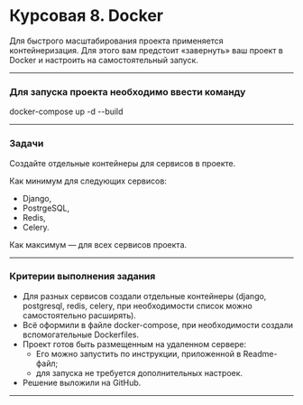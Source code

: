 # Курсовая 8. Docker
Для быстрого масштабирования проекта применяется контейнеризация. 
Для этого вам предстоит «завернуть» ваш проект в Docker и настроить на самостоятельный запуск.
 


_____

### Для запуска проекта необходимо ввести команду
 docker-compose up -d --build

_____

### Задачи

Cоздайте отдельные контейнеры для сервисов в проекте.

Как минимум для следующих сервисов:
* Django,
* PostrgeSQL,
* Redis,
* Celery.

Как максимум — для всех сервисов проекта.
______

### Критерии выполнения задания

* Для разных сервисов создали отдельные контейнеры (django, postgresql, redis, celery, при необходимости список можно самостоятельно расширять).
* Всё оформили в файле docker-compose, при необходимости создали вспомогательные Dockerfiles.
* Проект готов быть размещенным на удаленном сервере:
  * Его можно запустить по инструкции, приложенной в Readme-файл;
  * для запуска не требуется дополнительных настроек.
* Решение выложили на GitHub.

______